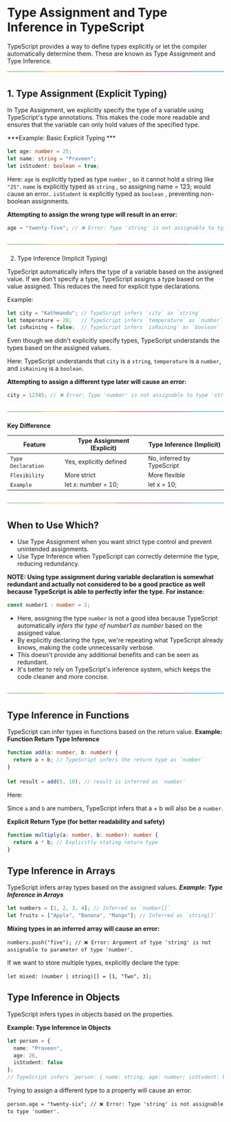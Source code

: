 # Type Assignment and Type Inference in TypeScript

TypeScript provides a way to define types explicitly or let the compiler automatically determine them. These are known as Type Assignment and Type Inference.
[![-----------------------------------------------------](https://github.com/Prabin128/TypeScript/blob/main/assets/line.png)](#primitive-types)

## 1. Type Assignment (Explicit Typing)

In Type Assignment, we explicitly specify the type of a variable using TypeScript's type annotations. This makes the code more readable and ensures that the variable can only hold values of the specified type.

***Example: Basic Explicit Typing ***

```ts
let age: number = 25;
let name: string = "Praveen";
let isStudent: boolean = true;
```
Here:
``age`` is explicitly typed as type ``number`` , so it cannot hold a string like ``"25"``.
``name`` is explicitly typed as ``string`` , so assigning name = 123; would cause an error..
``isStudent`` is explicitly typed as ``boolean`` , preventing non-boolean assignments.

**Attempting to assign the wrong type will result in an error:**

```ts
age = "twenty-five"; // ❌ Error: Type 'string' is not assignable to type 'number'.
```
[![-----------------------------------------------------](https://github.com/Prabin128/TypeScript/blob/main/assets/line.png)](#primitive-types)

2. Type Inference (Implicit Typing)

TypeScript automatically infers the type of a variable based on the assigned value. If we don't specify a type, TypeScript assigns a type based on the value assigned. This reduces the need for explicit type declarations.

Example:

```ts
let city = "Kathmandu"; // TypeScript infers `city` as `string`
let temperature = 28;   // TypeScript infers `temperature` as `number`
let isRaining = false;  // TypeScript infers `isRaining` as `boolean`
```

Even though we didn't explicitly specify types, TypeScript understands the types based on the assigned values.

Here:
TypeScript understands that `city` is a `string`, `temperature` is a `number`, and `isRaining` is a `boolean`.

**Attempting to assign a different type later will cause an error:**
```ts
city = 12345; // ❌ Error: Type 'number' is not assignable to type 'string'.
```
[![-----------------------------------------------------](https://github.com/Prabin128/TypeScript/blob/main/assets/line.png)](#primitive-types)

**Key Difference**

|**Feature** |	**Type Assignment (Explicit)** |	**Type Inference (Implicit)** |
|---|------|----|
|`Type Declaration` |Yes, explicitly defined| No, inferred by TypeScript  |
|`Flexibility `  |	More strict	 | More flexible |
|`Example `  | let x: number = 10;| let x = 10;|

[![-----------------------------------------------------](https://github.com/Prabin128/TypeScript/blob/main/assets/line.png)](#primitive-types)

## When to Use Which?

- Use Type Assignment when you want strict type control and prevent unintended assignments.
- Use Type Inference when TypeScript can correctly determine the type, reducing redundancy.

**NOTE: Using type assignment during variable declaration is somewhat redundant and actually not considered to be a good practice as well because TypeScript is able to perfectly infer the type. For instance:**

```ts 
const number1 : number = 2;
```

- Here, assigning the type `number` is not a good idea because TypeScript automatically *infers the type of number1 as number* based on the assigned value. 
- By explicitly declaring the type, we're repeating what TypeScript already knows, making the code unnecessarily verbose. 
- This doesn't provide any additional benefits and can be seen as redundant. 
- It's better to rely on TypeScript's inference system, which keeps the code cleaner and more concise.

[![-----------------------------------------------------](https://github.com/Prabin128/TypeScript/blob/main/assets/line.png)](#primitive-types)





## Type Inference in Functions

TypeScript can infer types in functions based on the return value.
**Example: Function Return Type Inference**

```ts 
function add(a: number, b: number) {
  return a + b; // TypeScript infers the return type as `number`
}

let result = add(5, 10); // result is inferred as `number`
```

Here:

Since `a` and `b` are numbers, TypeScript infers that a + b will also be a `number`.

**Explicit Return Type (for better readability and safety)**

```ts
function multiply(a: number, b: number): number {
  return a * b; // Explicitly stating return type
}
```

## Type Inference in Arrays

TypeScript infers array types based on the assigned values.
***Example: Type Inference in Arrays***
```ts
let numbers = [1, 2, 3, 4]; // Inferred as `number[]`
let fruits = ["Apple", "Banana", "Mango"]; // Inferred as `string[]`
```
**Mixing types in an inferred array will cause an error:**

```numbers.push("five"); // ❌ Error: Argument of type 'string' is not assignable to parameter of type 'number'.```

If we want to store multiple types, explicitly declare the type:

```let mixed: (number | string)[] = [1, "Two", 3];```

## Type Inference in Objects

TypeScript infers types in objects based on the properties.

**Example: Type Inference in Objects**

```ts
let person = {
  name: "Praveen",
  age: 26,
  isStudent: false
}; 
// TypeScript infers `person: { name: string; age: number; isStudent: boolean; }`
```
Trying to assign a different type to a property will cause an error:

```person.age = "twenty-six"; // ❌ Error: Type 'string' is not assignable to type 'number'.```